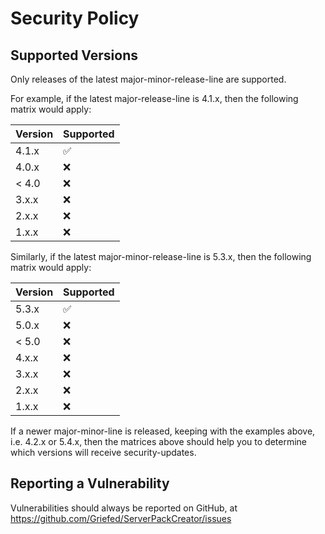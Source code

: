 # Security Policy

## Supported Versions

Only releases of the latest major-minor-release-line are supported.

For example, if the latest major-release-line is 4.1.x, then the following matrix would apply: 

| Version | Supported |
|---------|-----------|
| 4.1.x   | ✅         |
| 4.0.x   | ❌         |
| < 4.0   | ❌         |
| 3.x.x   | ❌         |
| 2.x.x   | ❌         |
| 1.x.x   | ❌         |

Similarly, if the latest major-minor-release-line is 5.3.x, then the following matrix would apply:

| Version | Supported |
|---------|-----------|
| 5.3.x   | ✅         |
| 5.0.x   | ❌         |
| < 5.0   | ❌         |
| 4.x.x   | ❌         |
| 3.x.x   | ❌         |
| 2.x.x   | ❌         |
| 1.x.x   | ❌         |

If a newer major-minor-line is released, keeping with the examples above, i.e. 4.2.x or 5.4.x, then the matrices above
should help you to determine which versions will receive security-updates.

## Reporting a Vulnerability

Vulnerabilities should always be reported on GitHub, at https://github.com/Griefed/ServerPackCreator/issues